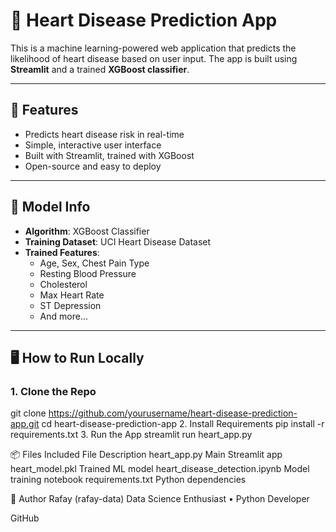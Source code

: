 # 💖 Heart Disease Prediction App

This is a machine learning-powered web application that predicts the likelihood of heart disease based on user input. The app is built using **Streamlit** and a trained **XGBoost classifier**.

---

## 🚀 Features

- Predicts heart disease risk in real-time
- Simple, interactive user interface
- Built with Streamlit, trained with XGBoost
- Open-source and easy to deploy

---

## 🧠 Model Info

- **Algorithm**: XGBoost Classifier  
- **Training Dataset**: UCI Heart Disease Dataset  
- **Trained Features**:
  - Age, Sex, Chest Pain Type
  - Resting Blood Pressure
  - Cholesterol
  - Max Heart Rate
  - ST Depression
  - And more...

---

## 🖥 How to Run Locally

### 1. Clone the Repo


git clone https://github.com/yourusername/heart-disease-prediction-app.git
cd heart-disease-prediction-app
2. Install Requirements
pip install -r requirements.txt
3. Run the App
streamlit run heart_app.py


📦 Files Included
File	Description
heart_app.py	Main Streamlit app
heart_model.pkl	Trained ML model
heart_disease_detection.ipynb	Model training notebook
requirements.txt	Python dependencies

🙌 Author
Rafay (rafay-data)
Data Science Enthusiast • Python Developer

GitHub
